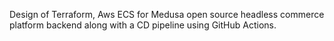 Design of Terraform, Aws ECS for Medusa open source headless commerce platform backend along with a CD pipeline using GitHub Actions.
